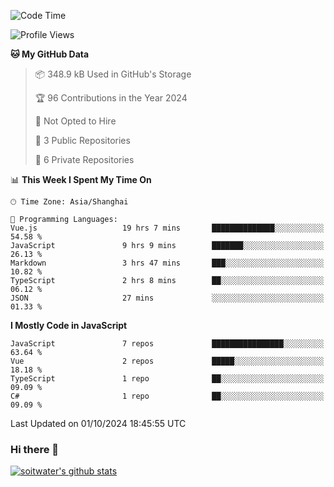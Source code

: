 <!--START_SECTION:waka-->
![Code Time](http://img.shields.io/badge/Code%20Time-4%2C069%20hrs%2049%20mins-blue)

![Profile Views](http://img.shields.io/badge/Profile%20Views-0-blue)

**🐱 My GitHub Data** 

> 📦 348.9 kB Used in GitHub's Storage 
 > 
> 🏆 96 Contributions in the Year 2024
 > 
> 🚫 Not Opted to Hire
 > 
> 📜 3 Public Repositories 
 > 
> 🔑 6 Private Repositories 
 > 
📊 **This Week I Spent My Time On** 

```text
🕑︎ Time Zone: Asia/Shanghai

💬 Programming Languages: 
Vue.js                   19 hrs 7 mins       ██████████████░░░░░░░░░░░   54.58 % 
JavaScript               9 hrs 9 mins        ███████░░░░░░░░░░░░░░░░░░   26.13 % 
Markdown                 3 hrs 47 mins       ███░░░░░░░░░░░░░░░░░░░░░░   10.82 % 
TypeScript               2 hrs 8 mins        ██░░░░░░░░░░░░░░░░░░░░░░░   06.12 % 
JSON                     27 mins             ░░░░░░░░░░░░░░░░░░░░░░░░░   01.33 % 
```

**I Mostly Code in JavaScript** 

```text
JavaScript               7 repos             ████████████████░░░░░░░░░   63.64 % 
Vue                      2 repos             █████░░░░░░░░░░░░░░░░░░░░   18.18 % 
TypeScript               1 repo              ██░░░░░░░░░░░░░░░░░░░░░░░   09.09 % 
C#                       1 repo              ██░░░░░░░░░░░░░░░░░░░░░░░   09.09 % 
```




 Last Updated on 01/10/2024 18:45:55 UTC
<!--END_SECTION:waka-->

### Hi there 👋
[![soitwater's github stats](https://github-readme-stats.vercel.app/api?username=soitwater)](https://github.com/soitwater/github-readme-stats)
